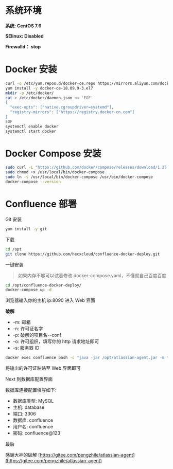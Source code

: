 # 系统环境
**系统: CentOS 7.6**

**SElinux: Disabled**

**Firewalld： stop**

# Docker 安装
```bash
curl -o /etc/yum.repos.d/docker-ce.repo https://mirrors.aliyun.com/docker-ce/linux/centos/docker-ce.repo
yum install -y docker-ce-18.09.9-3.el7
mkdir -p /etc/docker/
cat > /etc/docker/daemon.json << 'EOF'
{
  "exec-opts": ["native.cgroupdriver=systemd"],
  "registry-mirrors": ["https://registry.docker-cn.com"]
}
EOF
systemctl enable docker
systemctl start docker
```

# Docker Compose 安装
```bash
sudo curl -L "https://github.com/docker/compose/releases/download/1.25.0/docker-compose-$(uname -s)-$(uname -m)" -o /usr/local/bin/docker-compose
sudo chmod +x /usr/local/bin/docker-compose
sudo ln -s /usr/local/bin/docker-compose /usr/bin/docker-compose
docker-compose --version
```



# Confluence 部署
Git 安装
```bash
yum install -y git
```
下载
```bash
cd /opt
git clone https://github.com/hecxcloud/confluence-docker-deploy.git
```
一键安装
> 如果内存不够可以试着修改 docker-compose.yaml，不懂就自己百度百度

```bash
cd /opt/confluence-docker-deploy/
docker-compose up -d
```

浏览器输入你的主机 ip:8090 进入 Web 界面

**破解**
- -m: 邮箱
- -n: 许可证名字
- -p: 破解的项目名--conf
- -o: 许可组织，填写你的 http 请求地址即可
- -s: 服务器 ID

```bash
docker exec confluence bash -c "java -jar /opt/atlassian-agent.jar -m test@test.com -n test -p conf -o http://192.168.1.100:8090/ -s BQ1E-VJE3-GM70-3NM0"
```

将输出的许可证粘贴至 Web 界面即可

Next 到数据库配置界面

数据库连接配置填写如下:
- 数据库类型: MySQL
- 主机: database
- 端口: 3306
- 数据库: confluence
- 用户名: confluence
- 密码: confluence@123



最后

感谢大神的破解 [https://gitee.com/pengzhile/atlassian-agent](https://gitee.com/pengzhile/atlassian-agent)
